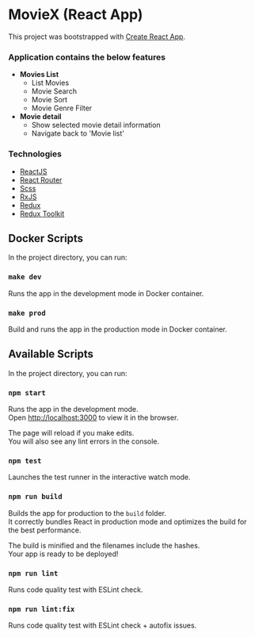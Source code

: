 # MovieX (React App)

This project was bootstrapped with [Create React App](https://github.com/facebook/create-react-app).

### Application contains the below features

- **Movies List**
  - List Movies
  - Movie Search
  - Movie Sort
  - Movie Genre Filter
- **Movie detail**
  - Show selected movie detail information
  - Navigate back to &#39;Movie list&#39;

### Technologies

- [ReactJS](https://reactjs.org/)
- [React Router](https://github.com/ReactTraining/react-router)
- [Scss](http://sass-lang.com/)
- [RxJS](https://rxjs.dev/)
- [Redux](http://redux.js.org/)
- [Redux Toolkit](https://redux-toolkit.js.org/)

## Docker Scripts

In the project directory, you can run:

### `make dev`

Runs the app in the development mode in Docker container.

### `make prod`

Build and runs the app in the production mode in Docker container.

## Available Scripts

In the project directory, you can run:

### `npm start`

Runs the app in the development mode.\
Open [http://localhost:3000](http://localhost:3000) to view it in the browser.

The page will reload if you make edits.\
You will also see any lint errors in the console.

### `npm test`

Launches the test runner in the interactive watch mode.

### `npm run build`

Builds the app for production to the `build` folder.\
It correctly bundles React in production mode and optimizes the build for the best performance.

The build is minified and the filenames include the hashes.\
Your app is ready to be deployed!

### `npm run lint`

Runs code quality test with ESLint check.

### `npm run lint:fix`

Runs code quality test with ESLint check + autofix issues.
